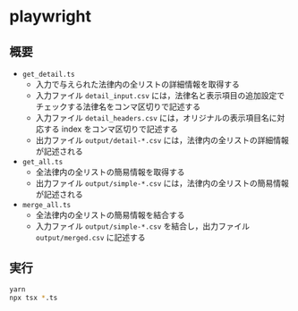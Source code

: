 # playwright

## 概要

- `get_detail.ts`
  - 入力で与えられた法律内の全リストの詳細情報を取得する
  - 入力ファイル `detail_input.csv` には，法律名と表示項目の追加設定でチェックする法律名をコンマ区切りで記述する
  - 入力ファイル `detail_headers.csv` には，オリジナルの表示項目名に対応する index をコンマ区切りで記述する
  - 出力ファイル `output/detail-*.csv` には，法律内の全リストの詳細情報が記述される
- `get_all.ts`
  - 全法律内の全リストの簡易情報を取得する
  - 出力ファイル `output/simple-*.csv` には，法律内の全リストの簡易情報が記述される
- `merge_all.ts`
  - 全法律内の全リストの簡易情報を結合する
  - 入力ファイル `output/simple-*.csv` を結合し，出力ファイル `output/merged.csv` に記述する

## 実行

```bash
yarn
npx tsx *.ts
```
